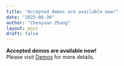 ```yaml
---
title: "Accepted demos are available now!"
date: "2025-08-30"
author: "Chenyuan Zhang"
layout: post
draft: false
---
```



**Accepted demos are available now!**  
Please visit [Demos](/program/demos) for more details.
